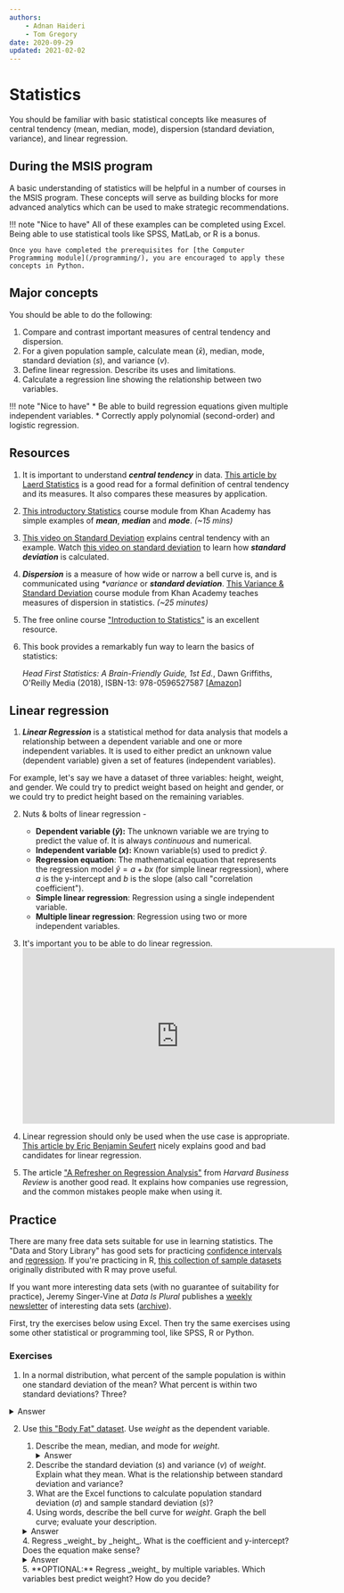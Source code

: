 ```yaml
---
authors:
    - Adnan Haideri
    - Tom Gregory
date: 2020-09-29
updated: 2021-02-02
---
```


# Statistics

You should be familiar with basic statistical concepts like measures of central tendency (mean, median, mode), dispersion (standard deviation, variance), and linear regression.

## During the MSIS program
A basic understanding of statistics will be helpful in a number of courses in the MSIS program. These concepts will serve as building blocks for more advanced analytics which can be used to make strategic recommendations.

!!! note "Nice to have"
    All of these examples can be completed using Excel. Being able to use statistical tools like SPSS, MatLab, or R is a bonus.

    Once you have completed the prerequisites for [the Computer Programming module](/programming/), you are encouraged to apply these concepts in Python.

## Major concepts

You should be able to do the following:

1. Compare and contrast important measures of central tendency and dispersion.
2. For a given population sample, calculate mean ($\bar{x}$), median, mode, standard deviation ($s$), and variance ($v$).
3. Define linear regression. Describe its uses and limitations.
4. Calculate a regression line showing the relationship between two variables.

!!! note "Nice to have"
    * Be able to build regression equations given multiple independent variables.
    * Correctly apply polynomial (second-order) and logistic regression.

## Resources

1. It is important to understand _**central tendency**_ in data. [This article by Laerd Statistics][laerd statistics] is a good read for a formal definition of central tendency and its measures. It also compares these measures by application.

2. [This introductory Statistics][data statistics] course module from Khan Academy has simple examples of _**mean**_, _**median**_ and _**mode**_. _(~15 mins)_

3. [This video on Standard Deviation][standard deviation] explains central tendency with an example. Watch [this video on standard deviation][sd calculation] to learn how _**standard deviation**_ is calculated.

4. _**Dispersion**_ is a measure of how wide or narrow a bell curve is, and is communicated using _**variance*_ or _**standard deviation**_. [This Variance & Standard Deviation][dispersion] course module from Khan Academy teaches measures of dispersion in statistics. _(~25 minutes)_

5. The free online course ["Introduction to Statistics"][intro-stats] is an excellent resource.

6. This book provides a remarkably fun way to learn the basics of statistics:

    _Head First Statistics: A Brain-Friendly Guide, 1st Ed._, Dawn Griffiths, O'Reilly Media (2018), ISBN-13: 978-0596527587 [[Amazon]](https://www.amazon.com/Head-First-Statistics-Brain-Friendly-Guide-ebook-dp-B00B797ELQ/dp/B00B797ELQ/ref=mt_other?_encoding=UTF8&me=&qid=)

[data statistics]:https://www.khanacademy.org/math/cc-sixth-grade-math/cc-6th-data-statistics
[standard deviation]:https://www.youtube.com/watch?v=MRqtXL2WX2M
[sd calculation]:https://www.youtube.com/watch?v=WVx3MYd-Q9w
[laerd statistics]:https://statistics.laerd.com/statistical-guides/measures-central-tendency-mean-mode-median.php
[dispersion]:https://www.khanacademy.org/math/statistics-probability/summarizing-quantitative-data/variance-standard-deviation-population/v/variance-of-a-population
[intro-stats]:https://courses.lumenlearning.com/suny-fmcc-introstats1/

## Linear regression

1. _**Linear Regression**_ is a statistical method for data analysis that models a relationship between a dependent variable and one or more independent variables. It is used to either predict an unknown value (dependent variable) given a set of features (independent variables).

For example, let's say we have a dataset of three variables: height, weight, and gender. We could try to predict weight based on height and gender, or we could try to predict height based on the remaining variables.

2. Nuts & bolts of linear regression -
    * **Dependent variable ($\hat{y}$):** The unknown variable we are trying to predict the value of. It is always _continuous_ and numerical.
    * **Independent variable ($x$):** Known variable(s) used to predict $\hat{y}$.
    * **Regression equation**: The mathematical equation that represents the regression model $\hat{y} = a + bx$ (for simple linear regression), where $a$ is the y-intercept and $b$ is the slope (also call "correlation coefficient").
    * **Simple linear regression**: Regression using a single independent variable.
    * **Multiple linear regression**: Regression using two or more independent variables.

3. It's important you to be able to do linear regression. <iframe width="560" height="315" src="https://www.youtube.com/embed/zPG4NjIkCjc" frameborder="0" allow="accelerometer; autoplay; clipboard-write; encrypted-media; gyroscope; picture-in-picture" allowfullscreen></iframe>

4. Linear regression should only be used when the use case is appropriate. [This article by Eric Benjamin Seufert][linear regression candidates] nicely explains good and bad candidates for linear regression.

5. The article ["A Refresher on Regression Analysis"][HBR] from _Harvard Business Review_ is another good read. It explains how companies use regression, and the common mistakes people make when using it.

[linear regression candidates]:https://mobiledevmemo.com/when-why-and-how-you-should-use-linear-regression/
[HBR]:https://hbr.org/2015/11/a-refresher-on-regression-analysis

## Practice

There are many free data sets suitable for use in learning statistics. The "Data and Story Library" has good sets for practicing [confidence intervals][data-ci] and [regression][data-slr]. If you're practicing in R, [this collection of sample datasets][data-r] originally distributed with R may prove useful.

[data-ci]:https://dasl.datadescription.com/datafiles/?_sfm_methods=Confidence%20Intervals%20for%20Means&_sfm_cases=4+59943
[data-slr]:https://dasl.datadescription.com/datafiles/?_sfm_methods=Regression&_sfm_cases=4+59943
[data-r]:https://vincentarelbundock.github.io/Rdatasets/

 If you want more interesting data sets (with no guarantee of suitability for practice), Jeremy Singer-Vine at _Data Is Plural_ publishes a [weekly newsletter](https://tinyletter.com/data-is-plural) of interesting data sets ([archive](https://docs.google.com/spreadsheets/d/1wZhPLMCHKJvwOkP4juclhjFgqIY8fQFMemwKL2c64vk/edit#gid=0)).

 First, try the exercises below using Excel. Then try the same exercises using some other statistical or programming tool, like SPSS, R or Python.

### Exercises

1. In a normal distribution, what percent of the sample population is within one standard deviation of the mean? What percent is within two standard deviations? Three?
  <details class="example">
  <summary>Answer</summary>
    <p>For data having a <strong>symmetric</strong>, <strong>normal</strong> distribution:
    <ul>
      <li>Approximately 68% of the data is within one standard deviation of the mean</li>
      <li>Approximately 95% of the data is within two standard deviations of the mean</li>
      <li>More than 99% of the data is within three standard deviations of the mean</li>
    </ul>
    </p>
    <p>For skewed data, the percentages are different, but are still within boundaries described by <em>Chebyshev's Rule</em></p>
  </details>

2. Use [this "Body Fat" dataset][body-fat-data]. Use _weight_ as the dependent variable.

    1. Describe the mean, median, and mode for _weight_.
       <details class="example">
       <summary>Answer</summary>
       <p>**Hint:** Use the [Analysis ToolPak Add-in](https://www.excel-easy.com/data-analysis/analysis-toolpak.html) to quickly get descriptive statistics in Excel.</p>
       <div class="md-typeset__scrollwrap"><div class="md-typeset__table"><table>
       <thead>
         <tr>
           <th>Statistic</th>
           <th align="right">Value</th>
         </tr>
       </thead>
       <tbody>
         <tr>
           <td>Mean</td>
           <td align="right">178.1</td>
         </tr>
         <tr>
           <td>Median</td>
           <td align="right">176.1 </td>
         </tr>
         <tr>
           <td>Mode</td>
           <td align="right">184.25</td>
         </tr>
         <tr>
           <td>Std Dev</td>
           <td align="right">27.1</td>
         </tr>
         <tr>
           <td>Std Variance</td>
           <td align="right">730.9</td>
         </tr>
         <tr>
           <td>Count</td>
           <td align="right">250 </td>
         </tr>
       </tbody>
       </table></div></div>
       </details>
    2. Describe the standard deviation ($s$) and variance ($v$) of _weight_. Explain what they mean. What is the relationship between standard deviation and variance?
    3. What are the Excel functions to calculate population standard deviation ($\sigma$) and sample standard deviation ($s$)?
    3. Using words, describe the bell curve for _weight_. Graph the bell curve; evaluate your description.
    <details class="example">
    <summary>Answer</summary>
    ![alt text](/images/histogram1.png "Histogram of weight")
    </details>
    4. Regress _weight_ by _height_. What is the coefficient and y-intercept? Does the equation make sense?
    <details class="example">
    <summary>Answer</summary>
    ![alt text](/images/regression1.png "Graph of the regression between height and weight")
    <p>**Coefficient of height:** 5.3 _(In other words, every inch of height typically adds about 5.3 pounds.)_<br>
      **Intercept:** -194.4861343<br>
      **Full equation:** $predicted\ weight = 5.3*height - 194.5$<br>
      **$R^2$:** 0.263 _(This equation explains only about 26% of the variance in weight.)_</p>
    </details>
    5. **OPTIONAL:** Regress _weight_ by multiple variables. Which variables best predict weight? How do you decide?

[body-fat-data]:https://dasl.datadescription.com/datafile/bodyfat/?_sfm_methods=Confidence+Intervals+for+Means-+-Regression&_sfm_cases=4+59943

<script src="https://polyfill.io/v3/polyfill.min.js?features=es6"></script>
<script src="https://cdn.jsdelivr.net/npm/mathjax@3/es5/tex-chtml.js"></script>
